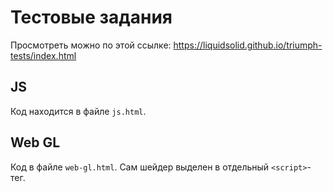 # Тестовые задания

Просмотреть можно по этой ссылке: https://liquidsolid.github.io/triumph-tests/index.html

## JS

Код находится в файле `js.html`.

## Web GL

Код в файле `web-gl.html`. Сам шейдер выделен в отдельный `<script>`-тег.
